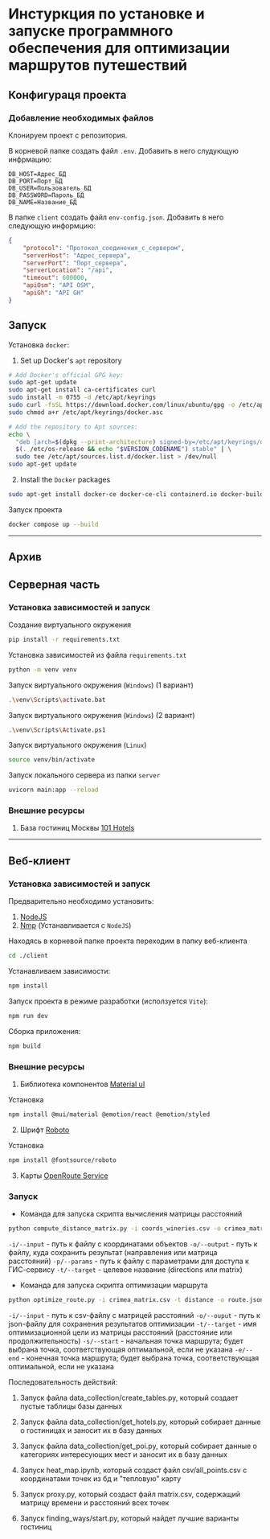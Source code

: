 # Инстуркция по установке и запуске программного обеспечения для оптимизации маршрутов путешествий

## Конфигураця проекта

### Добавление необходимых файлов

Клонируем проект с репозитория.

В корневой папке создать файл `.env`.
Добавить в него слудующую инфрмацию:
```
DB_HOST=Адрес_БД
DB_PORT=Порт_БД
DB_USER=Пользователь_БД
DB_PASSWORD=Пароль_БД
DB_NAME=Название_БД
```

В папке `client` создать файл `env-config.json`.
Добавить в него следующую информцию:
```json
{
    "protocol": "Протокол_соединения_с_сервером",
    "serverHost": "Адрес_сервера",
    "serverPort": "Порт_сервера",
    "serverLocation": "/api",
    "timeout": 600000,
    "apiOsm": "API OSM",
    "apiGh": "API GH"
}
```

## Запуск

Установка `docker`:

1. Set up Docker's `apt` repository
```bash
# Add Docker's official GPG key:
sudo apt-get update
sudo apt-get install ca-certificates curl
sudo install -m 0755 -d /etc/apt/keyrings
sudo curl -fsSL https://download.docker.com/linux/ubuntu/gpg -o /etc/apt/keyrings/docker.asc
sudo chmod a+r /etc/apt/keyrings/docker.asc

# Add the repository to Apt sources:
echo \
  "deb [arch=$(dpkg --print-architecture) signed-by=/etc/apt/keyrings/docker.asc] https://download.docker.com/linux/ubuntu \
  $(. /etc/os-release && echo "$VERSION_CODENAME") stable" | \
  sudo tee /etc/apt/sources.list.d/docker.list > /dev/null
sudo apt-get update
```

2. Install the `Docker` packages
```bash
sudo apt-get install docker-ce docker-ce-cli containerd.io docker-buildx-plugin docker-compose-plugin
```

Запуск проекта
```bash
docker compose up --build
```

---
## Архив


## Серверная часть

### Установка зависимостей и запуск

Создание виртуального окружения
```bash
pip install -r requirements.txt
```

Установка зависимостей из файла `requirements.txt`
```bash
python -m venv venv
```

Запуск виртуального окружения (`Windows`) (1 вариант)
```bash
.\venv\Scripts\activate.bat
```

Запуск виртуального окружения (`Windows`) (2 вариант)
```bash
.\venv\Scripts\Activate.ps1
```

Запуск виртуального окружения (`Linux`)
```bash
source venv/bin/activate
```

Запуск локального сервера из папки `server`
```bash
uvicorn main:app --reload
```

### Внешние ресурсы

1. База гостиниц Москвы [101 Hotels](https://m.101hotels.com/main/cities/moskva/alphabetically#B)

---

## Веб-клиент

### Установка зависимостей и запуск

Предварительно необходимо установить:
1. [NodeJS](https://nodejs.org/en)
2. [Nmp](https://www.npmjs.com/) (Устанавливается с `NodeJS`)

Находясь в корневой папке проекта переходим в папку веб-клиента
```bash
cd ./client
```

Устанавливаем зависимости:
```bash
npm install
```

Запуск проекта в режиме разработки (исползуется `Vite`):
```bash
npm run dev
```

Сборка приложения:
```bash
npm build
```

### Внешние ресурсы

1. Библиотека компонентов [Material uI](https://mui.com/material-ui/)

Установка
```bash
npm install @mui/material @emotion/react @emotion/styled
```

2. Шрифт [Roboto](https://fonts.google.com/specimen/Roboto)

Установка
```bash
npm install @fontsource/roboto
```

3. Карты [OpenRoute Service](https://openrouteservice.org/)




### Запуск
* Команда для запуска скрипта вычисления матрицы расстояний
```bash
python compute_distance_matrix.py -i coords_wineries.csv -o crimea_matrix.csv -p params.yaml -t matrix
```

`-i/--input` - путь к файлу с координатами объектов
`-o/--output` - путь к файлу, куда сохранить результат (направления или матрица расстояний)
`-p/--params` - путь к файлу с параметрами для доступа к ГИС-сервису
`-t/--target` - целевое название (directions или matrix)

* Команда для запуска скрипта оптимизации маршрута
```bash
python optimize_route.py -i crimea_matrix.csv -t distance -o route.json -s 1 -e 1
```
`-i/--input` - путь к csv-файлу с матрицей расстояний
`-o/--ouput` - путь к json-файлу для сохранения результатов оптимизации
`-t/--target` - имя оптимизационной цели из матрицы расстояний (расстояние или продолжительность)
`-s/--start` - начальная точка маршрута; будет выбрана точка, соответствующая оптимальной, если не указана
`-e/--end` - конечная точка маршрута; будет выбрана точка, соответствующая оптимальной, если не указана

Последовательность действий:
1. Запуск файла data_collection/create_tables.py, который создает пустые таблицы базы данных
2. Запуск файла data_collection/get_hotels.py, который собирает данные о гостиницах и заносит их в базу данных
3. Запуск файла data_collection/get_poi.py, который собирает данные о категориях интересующих мест и заносит их в базу данных

4. Запуск heat_map.ipynb, который создаст файл csv/all_points.csv с координатами точек из бд и "тепловую" карту

5. Запуск proxy.py, который создаст файл matrix.csv, содержащий матрицу времени и расстояний всех точек
6. Запуск finding_ways/start.py, который найдет лучшие варианты гостиниц
